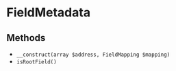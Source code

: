 # FieldMetadata

## Methods

- `__construct(array $address, FieldMapping $mapping)`
- `isRootField()`
